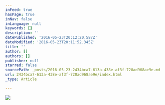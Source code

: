 ```yaml
---
inFeed: true
hasPage: true
inNav: false
inLanguage: null
keywords: []
description: ''
datePublished: '2016-05-23T20:12:20.587Z'
dateModified: '2016-05-23T20:11:52.345Z'
title: ''
author: []
authors: []
publisher: null
starred: false
sourcePath: _posts/2016-05-23-2434bca7-613a-438e-af3f-720ad968ae9e.md
url: 2434bca7-613a-438e-af3f-720ad968ae9e/index.html
_type: Article

---
```

![](https://the-grid-user-content.s3-us-west-2.amazonaws.com/f21128cf-31ab-4f14-9b15-2311403dcebc.gif)
